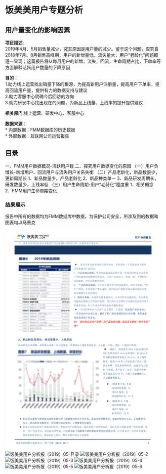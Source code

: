 # 饭美美用户专题分析
## 用户量变化的影响因素
__项目描述__:<br>
2019年4月、5月销售量减少，究其原因是用户量的减少。鉴于这个问题，查究自2018年7月、8月销售高峰期，用户的新增量低，流失量大，用户“老龄化”问题都逐一显现；这篇报告将从每月用户的新增，流失，回流，生命周期占比，下单率等方面解释活跃用户数量的下降原因

__目的__：<br>
1.助力线上运营找出销量下降的根源，为提高新用户注册量，提高用户下单率，提高回流用户量，提供有力的数据支持与建议<br>
2.助力客服中心明确今后回访的方向<br>
3.助力研发中心找出现在的问题，为新品上线量、上线率的提升提供建议

__相关部门__:线上运营、研发中心、客服中心<br>

__数据来源__：<br>
     * 内部数据：FMM数据库的历史数据<br>
     * 外部数据：互联网公司运营报告<br>
     
## 目录
一、FMM用户数据概况-活跃用户数
二、探究用户数据变化的原因
      （一）用户负增长-新增用户、回流用户与流失用户关系失衡
      （二）产品老龄化，新品数量少，更新周期长
          1、新品数量少，产品老龄化
          2、新品种类单一
          3、新品研发周期长，研发数量少，上线率低
      （三）用户生命周期-用户“老龄化”程度重
          1．相关概念	
          2．FMM用户生命周期变化
          

### 结果展示<br>
报告中所有的数据均为FMM数据库中数据，为保护公司安全，所涉及到的数据和图表均以马赛克<br>

![饭美美用户分析报（2019）05-首页](https://github.com/EvelynZP/Data-Analysis-Report/blob/master/FMM-%E7%94%A8%E6%88%B7%E4%B8%93%E9%A2%98%E5%88%86%E6%9E%90/0606110452466.png)<br>
![饭美美用户分析报（2019）05-目录]()
![饭美美用户分析报（2019）05-2]()
![饭美美用户分析报（2019）05-3]()
![饭美美用户分析报（2019）05-4]()
![饭美美用户分析报（2019）05-5]()
![饭美美用户分析报（2019）05-6]()

